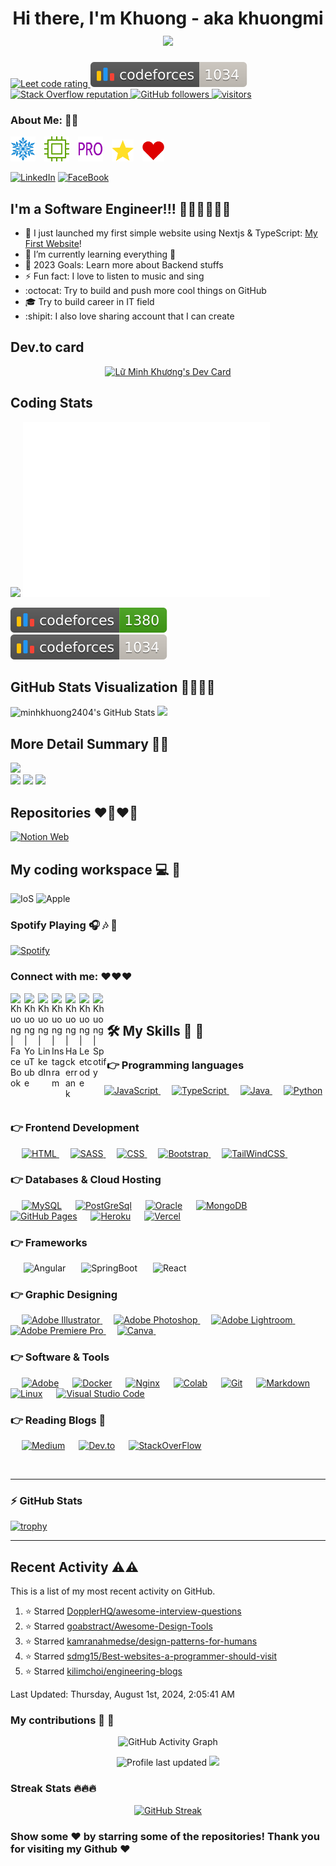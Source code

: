 <div align="center">
   <h1>Hi there, I'm Khuong - aka khuongmi<a href="https://hemant.codes"></a> <img src="https://media.giphy.com/media/hvRJCLFzcasrR4ia7z/giphy.gif" width="25px"> </h1>
</div>
<p align="left">
  <a href="https://leetcode.com/khuonglu1999/">
    <img src="https://cp-logo.vercel.app/leetcode/khuonglu1999" alt="Leet code rating" />
  </a>
  <a href="https://codeforces.com/profile/khuongminh">
    <img src="https://raw.githubusercontent.com/minhkhuong2404/cf-stats/main/output/rating.svg" alt="Leet code rating" />
  </a>
  <a href="[https://stackoverflow.com/users/9215621/sudipto](https://stackoverflow.com/users/9215621/l%e1%bb%af-minh-kh%c6%b0%c6%a1ng)">
    <img alt="Stack Overflow reputation" src="https://img.shields.io/stackexchange/stackoverflow/r/9215621?color=orange&label=reputation&logo=stackoverflow">
  </a>
  <a href="https://github.com/minhkhuong2404?tab=followers">
    <img alt="GitHub followers" src="https://img.shields.io/github/followers/minhkhuong2404?color=green&logo=github">
  </a>
  <a href="https://github.com/minhkhuong2404/">
    <img src="https://komarev.com/ghpvc/?username=minhkhuong2404" alt="visitors" />
  </a>

</p>


### About Me: 👋👋
<a href='https://archiveprogram.github.com/'><img src='https://raw.githubusercontent.com/acervenky/animated-github-badges/master/assets/acbadge.gif' width='40' height='40'></a> <a href='https://docs.github.com/en/developers'><img src='https://raw.githubusercontent.com/acervenky/animated-github-badges/master/assets/devbadge.gif' width='40' height='40'></a> <a href='https://github.com/pricing'><img src='https://raw.githubusercontent.com/acervenky/animated-github-badges/master/assets/pro.gif' width='40' height='40'></a> <a href='https://stars.github.com/'><img src='https://raw.githubusercontent.com/acervenky/animated-github-badges/master/assets/starbadge.gif' width='35' height='35'></a> <a href='https://docs.github.com/en/github/supporting-the-open-source-community-with-github-sponsors'><img src='https://raw.githubusercontent.com/acervenky/animated-github-badges/master/assets/sponsorbadge.gif' width='35' height='35'></a> 
              
[![LinkedIn](https://img.shields.io/badge/linkedin-%230077B5.svg?&logo=linkedin&logoColor=white)](https://www.linkedin.com/in/luminhkhuong/)
[![FaceBook](https://img.shields.io/badge/facebook-%231877F2.svg?&logo=facebook&logoColor=white)](https://www.facebook.com/khuong.luminh99/)

## I'm a Software Engineer!!! 👨‍💻👨‍💻👨‍💻

- 🔭 I just launched my first simple website using Nextjs & TypeScript: [My First Website](https://luminhkhuong.edu.vn/)!
- 🌱 I’m currently learning everything 🤣
- 🥅 2023 Goals: Learn more about Backend stuffs
- ⚡ Fun fact: I love to listen to music and sing
- :octocat: Try to build and push more cool things on GitHub
- :mortar_board: Try to build career in IT field
- :shipit: I also love sharing account that I can create

## Dev.to card
<div align="center">
<a href="https://app.daily.dev/luminhkhuong"><img src="https://api.daily.dev/devcards/v2/h76Dm7RmrwQziH2cd7bpL.png?type=wide&r=4wj" width="652" alt="Lữ Minh Khương's Dev Card"/></a>
</div>

## Coding Stats

<p float="left">
<img height="273em" src="https://leetcard.jacoblin.cool/khuonglu1999?theme=wtf&font=JetBrains%20Mono&ext=activity" />
<img height="280em" src="https://raw.githubusercontent.com/minhkhuong2404/cf-stats/main/output/light_card.svg" />
</p>

![](https://raw.githubusercontent.com/minhkhuong2404/cf-stats/main/output/max_rating.svg)
![](https://raw.githubusercontent.com/minhkhuong2404/cf-stats/main/output/rating.svg)

## GitHub Stats Visualization 💁‍♂️💁‍♂️

<p>
        <img alt="minhkhuong2404's GitHub Stats" src="https://github-readme-stats-alpha-vert.vercel.app/api?username=minhkhuong2404&theme=nightowl&show_icons=true&hide_border=true"/>
        <img src="https://github-readme-stats-alpha-vert.vercel.app/api/top-langs/?username=minhkhuong2404&layout=compact&theme=nightowl&hide_border=true&langs_count=8&size_weight=0.5&count_weight=0.5&exclude_repo=codeForce"/>
</p>

## More Detail Summary 🎉🎉
![](http://github-profile-summary-cards.vercel.app/api/cards/profile-details?username=minhkhuong2404&theme=tokyonight)
</br>
![](http://github-profile-summary-cards.vercel.app/api/cards/most-commit-language?username=minhkhuong2404&theme=tokyonight)
![](http://github-profile-summary-cards.vercel.app/api/cards/repos-per-language?username=minhkhuong2404&theme=tokyonight)
![](http://github-profile-summary-cards.vercel.app/api/cards/productive-time?username=minhkhuong2404&theme=tokyonight&&utcOffset=7)

## Repositories ❤️‍🔥❤️‍🔥

[![Notion Web](https://github-readme-stats-alpha-vert.vercel.app/api/pin/?username=minhkhuong2404&repo=notion-web&theme=nightowl)](https://github.com/minhkhuong2404/notion-web)

## My coding workspace :computer: :iphone:

![IoS](https://img.shields.io/badge/iOS-000000?logo=ios&logoColor=white)
![Apple](https://img.shields.io/badge/apple-macbook%20pro%202021-%23999999.svg?&logo=apple&logoColor=white)

### Spotify Playing 🎧 :notes: :musical_note:

[![Spotify](https://novatorem.minhkhuong2404.vercel.app/api/spotify)](https://open.spotify.com/user/3z3k0v453qbb71sxzcwjagspl)

### Connect with me: ❤️❤️❤️

[<img align="left" alt="Khuong | FaceBook" width="22px" src="https://cdn.jsdelivr.net/npm/simple-icons@3.12.2/icons/facebook.svg" />][facebook]
[<img align="left" alt="Khuong | YouTube" width="22px" src="https://cdn.jsdelivr.net/npm/simple-icons@v3/icons/youtube.svg" />][youtube]
[<img align="left" alt="Khuong | LinkedIn" width="22px" src="https://cdn.jsdelivr.net/npm/simple-icons@v3/icons/linkedin.svg" />][linkedin]
[<img align="left" alt="Khuong | Instagram" width="22px" src="https://cdn.jsdelivr.net/npm/simple-icons@v3/icons/instagram.svg" />][instagram]
[<img align="left" alt="Khuong | Hackerrank" width="22px" src="https://cdn.jsdelivr.net/npm/simple-icons@3.0.1/icons/hackerrank.svg" />][hackerrank]
[<img align="left" alt="Khuong | Leetcode" width="22px" src="https://cdn.jsdelivr.net/npm/simple-icons@3.0.1/icons/leetcode.svg" />][leetcode]
[<img align="left" alt="Khuong | Spotify" width="22px" src="https://cdn.jsdelivr.net/npm/simple-icons@3.0.1/icons/spotify.svg" />][spotify] 
<br />

## 🛠️ My Skills 🎉 🎉

### 👉 Programming languages

<p align="left"> 
  &emsp;
  <a href="https://developer.mozilla.org/en-US/docs/Web/JavaScript" target="_blank"> 
     <img alt="JavaScript" src="https://img.shields.io/badge/JavaScript%20-%23F7DF1E.svg?logo=javascript&logoColor=black">
   </a>
   &emsp;
  <a href="https://www.typescriptlang.org/" target="_blank"> 
     <img alt="TypeScript" src="https://img.shields.io/badge/TypeScript-007ACC?logo=typescript&logoColor=white">
   </a>
  &emsp;
  <a href="https://www.java.com" target="_blank"> 
    <img alt="Java" src="https://img.shields.io/badge/Java-%23007396.svg?logo=openjdk&logoColor=white">
  </a>
  &emsp;
   <a href="https://www.python.org" target="_blank">
    <img alt="Python" src="https://img.shields.io/badge/Python%20-%2314354C.svg?logo=python&logoColor=white">
  </a>
&emsp; 
</p>

### 👉 Frontend Development

<p align="left"> 
  &emsp; 
  <a href="https://www.w3.org/html/" target="_blank"> 
   <img alt="HTML" src="https://img.shields.io/badge/HTML5%20-%23E34F26.svg?logo=html5&logoColor=white">
  </a>
  &emsp; 
  <a href="https://sass-lang.com/" target="_blank"> 
   <img alt="SASS" src="https://img.shields.io/badge/Sass-CC6699?logo=sass&logoColor=white">
  </a>
  &emsp;
  <a href="https://www.w3schools.com/css/" target="_blank">
    <img alt="CSS" src="https://img.shields.io/badge/CSS%20-%231572B6.svg?logo=css3&logoColor=white">
  </a> 
   &emsp;
  <a href="https://getbootstrap.com" target="_blank"> 
    <img alt="Bootstrap" src="https://img.shields.io/badge/Bootstrap-%23563D7C.svg?style=flat&logo=bootstrap&logoColor=white"/>
  </a>
   &emsp; 
   <a href="https://tailwindcss.com" target="_blank"> 
    <img alt="TailWindCSS" src="https://img.shields.io/badge/Tailwind_CSS-38B2AC?logo=tailwind-css&logoColor=white"/>
  </a>
   &emsp; 
</p>

### 👉 Databases & Cloud Hosting

<p align="left">
  &emsp;
    <a href="https://www.mysql.com/"><img alt="MySQL" src="https://img.shields.io/badge/MySQL-00000F?style=flat&logo=mysql&logoColor=white"></a>
   &emsp;
    <a href="https://www.postgresql.org"><img alt="PostGreSql" src="https://img.shields.io/badge/PostgreSQL-316192?logo=postgresql&logoColor=white"></a>
   &emsp;
    <a href="https://www.oracle.com"><img alt="Oracle" src="https://img.shields.io/badge/Oracle-F80000?logo=Oracle&logoColor=white"></a>
   &emsp;
    <a href="https://www.mongodb.com"><img alt="MongoDB" src="https://img.shields.io/badge/MongoDB-4EA94B?logo=mongodb&logoColor=white"></a>
  &emsp;
    <a href="https://www.github.com"><img alt="GitHub Pages" src="https://img.shields.io/badge/GitHub%20Pages-%23327FC7.svg?style=flat&logo=github&logoColor=white"></a>
  &emsp;
    <a href="https://www.heroku.com/"><img alt="Heroku" src="https://img.shields.io/badge/Heroku%20-%23430098.svg?logo=heroku&logoColor=white"></a>  
  &emsp;
   <a href="https://vercel.com"><img alt="Vercel" src ="https://img.shields.io/badge/Vercel-000000?logo=vercel&logoColor=white"></a>
 &emsp; 
</p>

### 👉 Frameworks
<p align="left">

&emsp;&ensp;![Angular](https://img.shields.io/badge/Angular-%23DD0031.svg?style=flat&logo=angular&logoColor=white)
&emsp;&ensp;![SpringBoot](https://img.shields.io/badge/Spring%20Boot-6DB33F.svg?style=flat&logo=Spring-Boot&logoColor=white)
&emsp;&ensp;![React](https://img.shields.io/badge/React-0088CC?style=flat&logo=react&logoColor=white)
</p>

### 👉 Graphic Designing
<p align="left">
  &emsp;  
   <a href="https://www.adobe.com/in/products/illustrator.html" target="_blank"> 
    <img alt="Adobe Illustrator" src="https://img.shields.io/badge/Adobe%20Illustrator-FF9A00?style=flat&logo=adobe%20illustrator&logoColor=white"/>
  </a> 
  &emsp;
  <a href="https://www.adobe.com/in/products/photoshop.html" target="_blank"> 
    <img alt="Adobe Photoshop" src="https://img.shields.io/badge/Adobe%20Photoshop-31A8FF?logo=Adobe%20Photoshop&logoColor=black"/> 
  </a> 
    &emsp;
  <a href="https://www.adobe.com/in/products/photoshop-lightroom.html" target="_blank"> 
    <img alt="Adobe Lightroom" src="https://img.shields.io/badge/Adobe%20Lightroom-31A8FF?style=flat&logo=Adobe%20Lightroom&logoColor=white"/>
  </a>
   &emsp;
  <a href="https://www.adobe.com/in/products/premiere.html" target="_blank"> 
   <img alt="Adobe Premiere Pro" src="https://img.shields.io/badge/Adobe%20Premiere%20Pro-9999FF?style=flate&logo=Adobe%20Premiere%20Pro&logoColor=white"/>
  </a>
    &emsp;
  <a href="#">
  	<img alt="Canva" src="https://img.shields.io/badge/Canva-%2300C4CC.svg?style=flat&logo=Canva&logoColor=white"/>
  </a>
&emsp; 
 </p>

### 👉 Software & Tools

<p>
  &emsp;
    <a href="#"><img alt="Adobe" src="https://img.shields.io/badge/Adobe%20-%23FF0000.svg?logo=adobe&logoColor=white"></a>
   &emsp;
    <a href="#"><img alt="Docker" src="https://img.shields.io/badge/Docker%20-%230073EC.svg?logo=docker&logoColor=white"></a>
  &emsp;
    <a href="#"><img alt="Nginx" src="https://img.shields.io/badge/Nginx%20-%23019639.svg?logo=nginx&logoColor=white"></a>
  &emsp;
    <a href="#"><img alt="Colab" src="https://img.shields.io/badge/Colab-f8ab00.svg?logo=google-colab&logoColor=white"></a>
  &emsp;
    <a href="#"><img alt="Git" src="https://img.shields.io/badge/Git%20-%23F05033.svg?logo=git&logoColor=white"></a>
&emsp;
    <a href="#"><img alt="Markdown" src="https://img.shields.io/badge/Markdown-000000?style=flate&logo=markdown&logoColor=white"></a>
  &emsp;
    <a href="#"><img alt="Linux" src="https://img.shields.io/badge/Linux-FCC624?style=flat&logo=linux&logoColor=black"></a>
  &emsp;
    <a href="#"><img alt="Visual Studio Code" src="https://img.shields.io/badge/Visual%20Studio%20Code-0078d7.svg?logo=visual-studio-code&logoColor=white"></a>
  &emsp;
</p>

### 👉 Reading Blogs :newspaper:
<p>
   &emsp;
<a href="https://medium.com"><img alt="Medium" src="https://img.shields.io/badge/Medium-%2312100E.svg?logo=medium&logoColor=white"></a>
     &emsp;
<a href="https://dev.to"><img alt="Dev.to" src="https://img.shields.io/badge/Dev.to-%230A0A0A.svg?logo=dev.to&logoColor=white"></a>
   &emsp;
<a href="https://stackoverflow.com"><img alt="StackOverFlow" src="https://img.shields.io/badge/Stack%20Overflow-FE7A16?logo=stack-overflow&logoColor=white"></a>
   &emsp;
</p>

<br />

<hr>

### <summary>:zap: GitHub Stats</summary>


[![trophy](https://github-profile-trophy.vercel.app/?username=minhkhuong2404&theme=juicyfresh&column=6&margin-w=15&margin-h=15)](https://github.com/ryo-ma/github-profile-trophy)

<hr />

## Recent Activity  ⚠️⚠️

This is a list of my most recent activity on GitHub.

<!--RECENT_ACTIVITY:start-->
1. ⭐ Starred [DopplerHQ/awesome-interview-questions](https://github.com/DopplerHQ/awesome-interview-questions)<br>
2. ⭐ Starred [goabstract/Awesome-Design-Tools](https://github.com/goabstract/Awesome-Design-Tools)<br>
3. ⭐ Starred [kamranahmedse/design-patterns-for-humans](https://github.com/kamranahmedse/design-patterns-for-humans)<br>
4. ⭐ Starred [sdmg15/Best-websites-a-programmer-should-visit](https://github.com/sdmg15/Best-websites-a-programmer-should-visit)<br>
5. ⭐ Starred [kilimchoi/engineering-blogs](https://github.com/kilimchoi/engineering-blogs)<br>
<!--RECENT_ACTIVITY:end-->

<!--RECENT_ACTIVITY:last_update-->
Last Updated: Thursday, August 1st, 2024, 2:05:41 AM
<!--RECENT_ACTIVITY:last_update_end-->

### My contributions 🥰 🥰

<div align="center">

![GitHub Activity Graph](https://github-readme-activity-graph.vercel.app/graph?username=minhkhuong2404&theme=github&radius=10&hide_title=true)  

![Profile last updated](https://img.shields.io/github/last-commit/minhkhuong2404/minhkhuong2404/master?label=Last%20updated&style=flat)
![](https://komarev.com/ghpvc/?username=minhkhuong2404&label=Profile+views&color=brightgreen)

</div>

### Streak Stats 🔥🔥🔥

<div align="center">

[![GitHub Streak](https://github-readme-streak-stats-minhkhuong2404.vercel.app?user=minhkhuong2404&theme=nightowl)](https://git.io/streak-stats)

</div>

### Show some ❤️ by starring some of the repositories! Thank you for visiting my Github ❤️

[website]: http://khuongfirstapp.herokuapp.com/
[facebook]: https://www.facebook.com/khuong.luminh99/
[youtube]: https://www.youtube.com/channel/UC962yCeNNxO3TUqffNo1VLw/
[instagram]: https://www.instagram.com/mminhkkhuong/
[linkedin]: https://www.linkedin.com/in/luminhkhuong/
[hackerrank]: https://www.hackerrank.com/khuonglu19991?hr_r=1
[leetcode]: https://leetcode.com/khuonglu1999/
[spotify]: https://open.spotify.com/user/3z3k0v453qbb71sxzcwjagspl?si=Rln3DNmTQZqbQsIZ4iicUw
